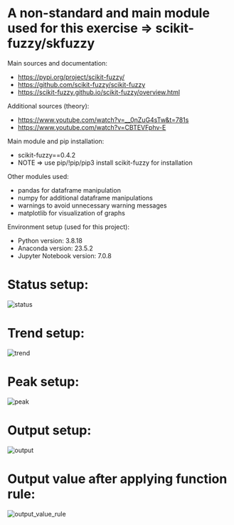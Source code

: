 # A non-standard and main module used for this exercise => scikit-fuzzy/skfuzzy

Main sources and documentation:
- https://pypi.org/project/scikit-fuzzy/
- https://github.com/scikit-fuzzy/scikit-fuzzy
- https://scikit-fuzzy.github.io/scikit-fuzzy/overview.html

Additional sources (theory):
- https://www.youtube.com/watch?v=__0nZuG4sTw&t=781s
- https://www.youtube.com/watch?v=CBTEVFphv-E

Main module and pip installation:
- scikit-fuzzy==0.4.2
- NOTE => use pip/!pip/pip3 install scikit-fuzzy for installation

Other modules used:
- pandas for dataframe manipulation
- numpy for additional dataframe manipulations
- warnings to avoid unnecessary warning messages
- matplotlib for visualization of graphs

Environment setup (used for this project):
- Python version: 3.8.18
- Anaconda version: 23.5.2
- Jupyter Notebook version: 7.0.8

# Status setup:
![status](https://github.com/milosp-89/fuzzy-logic/assets/155644532/0be989c8-7797-4daf-b825-157f4f75f9d6)

# Trend setup:
![trend](https://github.com/milosp-89/fuzzy-logic/assets/155644532/a2b01a54-628d-40a0-be44-0f2653c336cf)

# Peak setup:
![peak](https://github.com/milosp-89/fuzzy-logic/assets/155644532/c4ba6267-a7a5-4cb8-9aae-0fa20a71e468)

# Output setup:
![output](https://github.com/milosp-89/fuzzy-logic/assets/155644532/652dc8c5-e342-4ad7-9120-b01bdcb926b2)

# Output value after applying function rule:
![output_value_rule](https://github.com/milosp-89/fuzzy-logic/assets/155644532/a67c63f7-b83e-42da-bc45-d51efe16990f)
